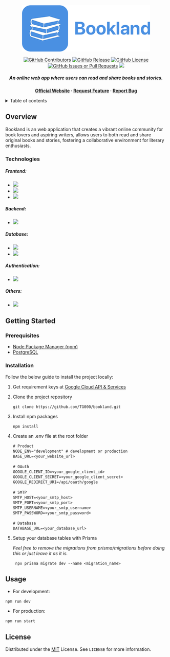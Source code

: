 <div align="center">
<picture>
<img alt="Branding" src="./public/assets/images/logo.png">
</picture>

[![GitHub Contributors][github_contributors]][github_contributors_url]
[![GitHub Release][github_release]][github_release_url]
[![GitHub License][github_license]][github_license_url]
[![GitHub Issues or Pull Requests][github_issues]][github_issues_url]
[![][github_linkedin]][github_linkedin_url]

##### An online web app where users can read and share books and stories.

**[Official Website][website] &middot; [Request Feature][request_feature] &middot; [Report Bug][report_bug]**

</div>

<details>
<summary>Table of contents</summary>
<ol>

1\. [Overview](#overview) <br>
2\. [Getting Started](#getting-started) <br>
&emsp;&bull; [Prerequisites](#prerequisites) <br>
&emsp;&bull; [Installation](#installation) <br>
3\. [Usage](#usage) <br>
4\. [License](#license) <br>

</ol>
</details>

## Overview

Bookland is an web application that creates a vibrant online community for book lovers and aspiring writers, allows users to both read and share original books and stories, fostering a collaborative environment for literary enthusiasts.

### Technologies

##### Frontend:

-   [![][nextjs]][nextjs_url]
-   [![][shadcn]][shadcn_url]
-   [![][tailwindcss]][tailwindcss_url]

##### Backend:

-   [![][nextjs]][nextjs_url]

##### Database:

-   [![][postgresql]][postgresql_url]
-   [![][prisma]][prisma_url]

##### Authentication:

-   [![][lucia]][lucia_url]

##### Others:

-   [![][zod]][zod_url]

## Getting Started

### Prerequisites

-   [Node Package Manager (npm)][npm_url]
-   [PostgreSQL][postgresql_url]

### Installation

Follow the below guide to install the project locally:

1. Get requirement keys at [Google Cloud API & Services][google_cloud_url]

2. Clone the project repository

    ```shell
    git clone https://github.com/TG000/bookland.git
    ```

3. Install npm packages

    ```shell
    npm install
    ```

4. Create an .env file at the root folder

    ```
    # Product
    NODE_ENV="development" # development or production
    BASE_URL=<your_website_url>

    # OAuth
    GOOGLE_CLIENT_ID=<your_google_client_id>
    GOOGLE_CLIENT_SECRET=<your_google_client_secret>
    GOOGLE_REDIRECT_URI=/api/oauth/google

    # SMTP
    SMTP_HOST=<your_smtp_host>
    SMTP_PORT=<your_smtp_port>
    SMTP_USERNAME=<your_smtp_username>
    SMTP_PASSWORD=<your_smtp_password>

    # Database
    DATABASE_URL=<your_database_url>
    ```

5. Setup your database tables with Prisma

    _Feel free to remove the migrations from prisma/migrations before doing this or just leave it as it is._

    ```shell
     npx prisma migrate dev --name <migration_name>
    ```

## Usage

-   For development:

```shell
npm run dev
```

-   For production:

```shell
npm run start
```

## License

Distributed under the [MIT][mit_url] License. See `LICENSE` for more information.

[github_contributors]: https://img.shields.io/github/contributors/TG000/bookland?color=green
[github_contributors_url]: https://github.com/gicatran/bookland/graphs/contributors
[github_release]: https://img.shields.io/github/v/release/TG000/bookland?color=blue
[github_release_url]: https://github.com/gicatran/bookland/releases
[github_license]: https://img.shields.io/github/license/TG000/bookland?color=blue
[github_license_url]: https://github.com/gicatran/bookland/blob/master/LICENSE
[github_issues]: https://img.shields.io/github/issues/TG000/bookland?color=orange
[github_issues_url]: https://github.com/gicatran/bookland/issues
[github_linkedin]: https://img.shields.io/badge/LinkedIn-@gicatran-blue?logo=linkedin
[github_linkedin_url]: https://www.linkedin.com/in/gicatran/
[website]: http://localhost:3000/
[request_feature]: http://
[report_bug]: http://
[nextjs]: https://img.shields.io/badge/NextJS-black?style=for-the-badge&logo=nextdotjs
[nextjs_url]: https://nextjs.org/
[shadcn]: https://img.shields.io/badge/ShadCN-black?style=for-the-badge&logo=shadcn/ui
[shadcn_url]: https://ui.shadcn.com/
[tailwindcss]: https://img.shields.io/badge/TailwindCSS-161d2d?style=for-the-badge&logo=tailwindcss
[tailwindcss_url]: https://tailwindcss.com/
[prisma]: https://img.shields.io/badge/Prisma-1a202c?style=for-the-badge&logo=prisma
[prisma_url]: https://www.prisma.io/
[lucia]: https://img.shields.io/badge/Lucia-white?style=for-the-badge&logo=lucia
[lucia_url]: https://lucia-auth.com/
[postgresql]: https://img.shields.io/badge/PostgreSQL-3c366b?style=for-the-badge&logo=postgresql
[postgresql_url]: https://www.postgresql.org/
[zod]: https://img.shields.io/badge/Zod-3068b7?style=for-the-badge&logo=zod
[zod_url]: https://zod.dev/
[npm_url]: https://www.npmjs.com/
[mit_url]: https://choosealicense.com/licenses/mit/
[google_cloud_url]: https://console.cloud.google.com/apis/
